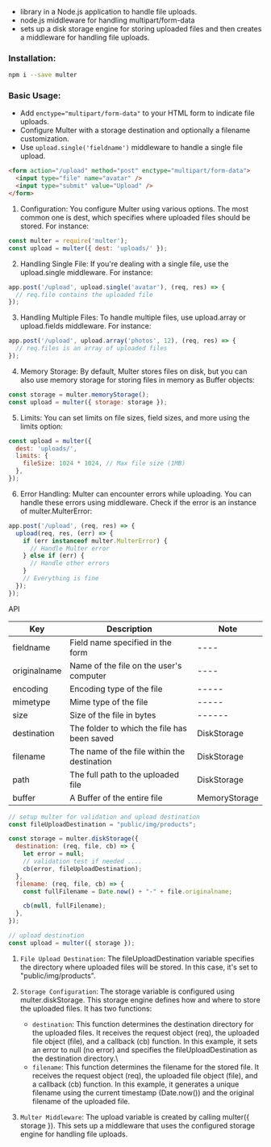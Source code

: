 - library in a Node.js application to handle file uploads.
-  node.js middleware for handling multipart/form-data
- sets up a disk storage engine for storing uploaded files and then creates a middleware for handling file uploads.

### Installation:

```bash
npm i --save multer
```

### Basic Usage:

- Add `enctype="multipart/form-data"` to your HTML form to indicate file uploads.
- Configure Multer with a storage destination and optionally a filename customization.
- Use `upload.single('fieldname')` middleware to handle a single file upload.

```html
<form action="/upload" method="post" enctype="multipart/form-data">
  <input type="file" name="avatar" />
  <input type="submit" value="Upload" />
</form>
```

1. Configuration: You configure Multer using various options. The most common one is dest, which specifies where uploaded files should be stored. For instance:

```javascript
const multer = require('multer');
const upload = multer({ dest: 'uploads/' });
```

2. Handling Single File: If you're dealing with a single file, use the upload.single middleware. For instance:

```javascript
app.post('/upload', upload.single('avatar'), (req, res) => {
  // req.file contains the uploaded file
});
```

3. Handling Multiple Files: To handle multiple files, use upload.array or upload.fields middleware. For instance:

```javascript
app.post('/upload', upload.array('photos', 12), (req, res) => {
  // req.files is an array of uploaded files
});
```

4. Memory Storage: By default, Multer stores files on disk, but you can also use memory storage for storing files in memory as Buffer objects:

```javascript
const storage = multer.memoryStorage();
const upload = multer({ storage: storage });
```

5. Limits: You can set limits on file sizes, field sizes, and more using the limits option:

```javascript
const upload = multer({
  dest: 'uploads/',
  limits: {
    fileSize: 1024 * 1024, // Max file size (1MB)
  },
});
```

6. Error Handling: Multer can encounter errors while uploading. You can handle these errors using middleware. Check if the error is an instance of multer.MulterError:

```javascript
app.post('/upload', (req, res) => {
  upload(req, res, (err) => {
    if (err instanceof multer.MulterError) {
      // Handle Multer error
    } else if (err) {
      // Handle other errors
    }
    // Everything is fine
  });
});
```

API


| Key	| Description	| Note       |
|----------|------------| ---------- |
| fieldname	| Field name specified in the form	| ---- |
| originalname | Name of the file on the user's computer	| ---- |
| encoding	| Encoding type of the file	| ----- |
| mimetype	| Mime type of the file	|  ----- |
| size|	Size of the file in bytes	| ------ |
| destination	| The folder to which the file has been saved| 	DiskStorage |
| filename	| The name of the file within the destination|	DiskStorage |
| path	| The full path to the uploaded file	| DiskStorage |
| buffer|	A Buffer of the entire file |	MemoryStorage|

```js
// setup multer for validation and upload destination
const fileUploadDestination = "public/img/products";

const storage = multer.diskStorage({
  destination: (req, file, cb) => {
    let error = null;
    // validation test if needed ....
    cb(error, fileUploadDestination);
  },
  filename: (req, file, cb) => {
    const fullFilename = Date.now() + "-" + file.originalname;

    cb(null, fullFilename);
  },
});

// upload destination
const upload = multer({ storage });
```

1. `File Upload Destination`: The fileUploadDestination variable specifies the directory where uploaded files will be stored. In this case, it's set to "public/img/products".

2. `Storage Configuration`: The storage variable is configured using multer.diskStorage. This storage engine defines how and where to store the uploaded files. It has two functions:

    - `destination`: This function determines the destination directory for the uploaded files. It receives the request object (req), the uploaded file object (file), and a callback (cb) function. In this example, it sets an error to null (no error) and specifies the fileUploadDestination as the destination directory.\
    - `filename`: This function determines the filename for the stored file. It receives the request object (req), the uploaded file object (file), and a callback (cb) function. In this example, it generates a unique filename using the current timestamp (Date.now()) and the original filename of the uploaded file.

3. `Multer Middleware`: The upload variable is created by calling multer({ storage }). This sets up a middleware that uses the configured storage engine for handling file uploads.